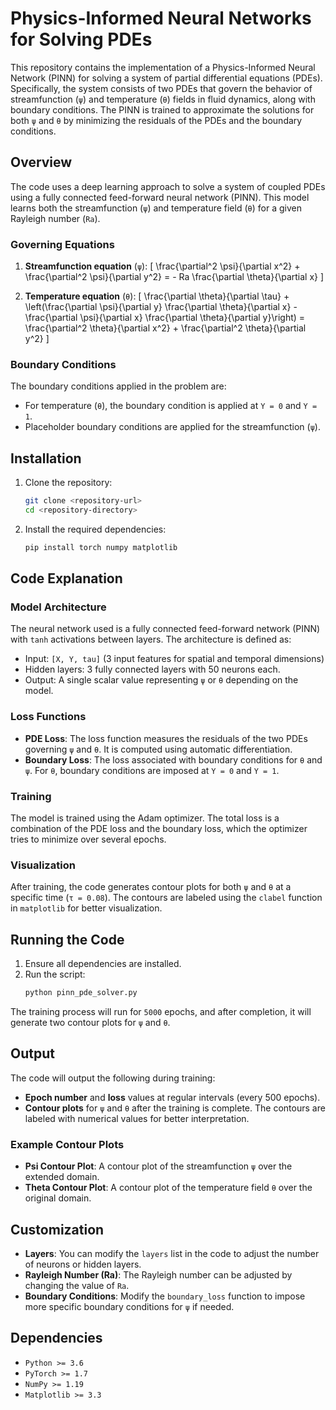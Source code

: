 
# Physics-Informed Neural Networks for Solving PDEs

This repository contains the implementation of a Physics-Informed Neural Network (PINN) for solving a system of partial differential equations (PDEs). Specifically, the system consists of two PDEs that govern the behavior of streamfunction (`ψ`) and temperature (`θ`) fields in fluid dynamics, along with boundary conditions. The PINN is trained to approximate the solutions for both `ψ` and `θ` by minimizing the residuals of the PDEs and the boundary conditions.

## Overview

The code uses a deep learning approach to solve a system of coupled PDEs using a fully connected feed-forward neural network (PINN). This model learns both the streamfunction (`ψ`) and temperature field (`θ`) for a given Rayleigh number (`Ra`).

### Governing Equations

1. **Streamfunction equation** (`ψ`):
   \[
   \frac{\partial^2 \psi}{\partial x^2} + \frac{\partial^2 \psi}{\partial y^2} = - Ra \frac{\partial \theta}{\partial x}
   \]
   
2. **Temperature equation** (`θ`):
   \[
   \frac{\partial \theta}{\partial \tau} + \left(\frac{\partial \psi}{\partial y} \frac{\partial \theta}{\partial x} - \frac{\partial \psi}{\partial x} \frac{\partial \theta}{\partial y}\right) = \frac{\partial^2 \theta}{\partial x^2} + \frac{\partial^2 \theta}{\partial y^2}
   \]

### Boundary Conditions

The boundary conditions applied in the problem are:

- For temperature (`θ`), the boundary condition is applied at `Y = 0` and `Y = 1`.
- Placeholder boundary conditions are applied for the streamfunction (`ψ`).

## Installation

1. Clone the repository:
   ```bash
   git clone <repository-url>
   cd <repository-directory>
   ```

2. Install the required dependencies:
   ```bash
   pip install torch numpy matplotlib
   ```

## Code Explanation

### Model Architecture

The neural network used is a fully connected feed-forward network (PINN) with `tanh` activations between layers. The architecture is defined as:

- Input: `[X, Y, tau]` (3 input features for spatial and temporal dimensions)
- Hidden layers: 3 fully connected layers with 50 neurons each.
- Output: A single scalar value representing `ψ` or `θ` depending on the model.

### Loss Functions

- **PDE Loss**: The loss function measures the residuals of the two PDEs governing `ψ` and `θ`. It is computed using automatic differentiation.
- **Boundary Loss**: The loss associated with boundary conditions for `θ` and `ψ`. For `θ`, boundary conditions are imposed at `Y = 0` and `Y = 1`.

### Training

The model is trained using the Adam optimizer. The total loss is a combination of the PDE loss and the boundary loss, which the optimizer tries to minimize over several epochs.

### Visualization

After training, the code generates contour plots for both `ψ` and `θ` at a specific time (`τ = 0.08`). The contours are labeled using the `clabel` function in `matplotlib` for better visualization.

## Running the Code

1. Ensure all dependencies are installed.
2. Run the script:
   ```bash
   python pinn_pde_solver.py
   ```

The training process will run for `5000` epochs, and after completion, it will generate two contour plots for `ψ` and `θ`.

## Output

The code will output the following during training:

- **Epoch number** and **loss** values at regular intervals (every 500 epochs).
- **Contour plots** for `ψ` and `θ` after the training is complete. The contours are labeled with numerical values for better interpretation.

### Example Contour Plots

- **Psi Contour Plot**: A contour plot of the streamfunction `ψ` over the extended domain.
- **Theta Contour Plot**: A contour plot of the temperature field `θ` over the original domain.

## Customization

- **Layers**: You can modify the `layers` list in the code to adjust the number of neurons or hidden layers.
- **Rayleigh Number (Ra)**: The Rayleigh number can be adjusted by changing the value of `Ra`.
- **Boundary Conditions**: Modify the `boundary_loss` function to impose more specific boundary conditions for `ψ` if needed.

## Dependencies

- `Python >= 3.6`
- `PyTorch >= 1.7`
- `NumPy >= 1.19`
- `Matplotlib >= 3.3`

